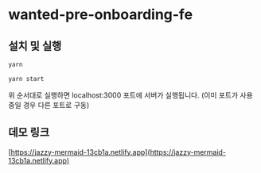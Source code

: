 # wanted-pre-onboarding-fe

## 설치 및 실행

```sh
yarn

yarn start
```

위 순서대로 실행하면 localhost:3000 포트에 서버가 실행됩니다. (이미 포트가 사용중일 경우 다른 포트로 구동)

## 데모 링크

[https://jazzy-mermaid-13cb1a.netlify.app](https://jazzy-mermaid-13cb1a.netlify.app)
